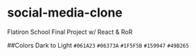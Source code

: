 # social-media-clone
Flatiron School Final Project w/ React &amp; RoR

##Colors
Dark to Light
`#061A23`
`#06373A`
`#1F5F5B`
`#159947`
`#49B265`